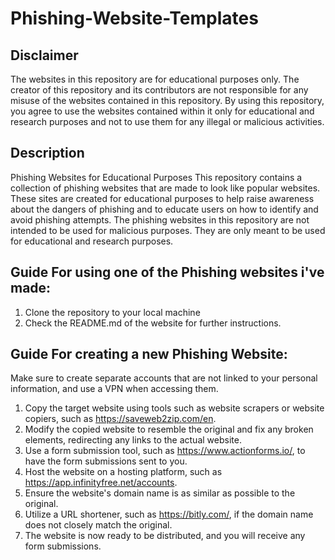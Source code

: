 # Phishing-Website-Templates

## Disclaimer
The websites in this repository are for educational purposes only. The creator of this repository and its contributors are not responsible for any misuse of the websites contained in this repository.
By using this repository, you agree to use the websites contained within it only for educational and research purposes and not to use them for any illegal or malicious activities.

## Description
Phishing Websites for Educational Purposes
This repository contains a collection of phishing websites that are made to look like popular websites. These sites are created for educational purposes to help raise awareness about the dangers of phishing and to educate users on how to identify and avoid phishing attempts.
The phishing websites in this repository are not intended to be used for malicious purposes. They are only meant to be used for educational and research purposes.

## Guide For using one of the Phishing websites i've made:
1. Clone the repository to your local machine
2. Check the README.md of the website for further instructions.

## Guide For creating a new Phishing Website:
Make sure to create separate accounts that are not linked to your personal information, and use a VPN when accessing them.
1. Copy the target website using tools such as website scrapers or website copiers, such as https://saveweb2zip.com/en.
2. Modify the copied website to resemble the original and fix any broken elements, redirecting any links to the actual website.
3. Use a form submission tool, such as https://www.actionforms.io/, to have the form submissions sent to you.
4. Host the website on a hosting platform, such as https://app.infinityfree.net/accounts.
5. Ensure the website's domain name is as similar as possible to the original.
6. Utilize a URL shortener, such as https://bitly.com/, if the domain name does not closely match the original.
7. The website is now ready to be distributed, and you will receive any form submissions.
